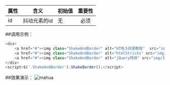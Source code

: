 

|      属性     |     含义      |      初始值     |    重要性      |
| ------------- |:-------------:| ------------- |:-------------:|
| id     |抖动元素的id |  无     |必须 | 



##调用示例：
```javascript
<div>
    <a href="#"><img class="ShakeAndBorder" alt="HTML5资源教程"  src="img/1.png" /></a>
    <a href="#"><img class="ShakeAndBorder" alt="html5tricks" src="img/2.jpg" /></a>
    <a href="#"><img class="ShakeAndBorder" alt="jQuery特效" src="img/3.png" /></a>
</div>
<script>$('.ShakeAndBorder').ShakeBorder();</script>
```
##效果演示：
![mahua](http://myweb-10017157.file.myqcloud.com/gif/131171289102973891.gif)
